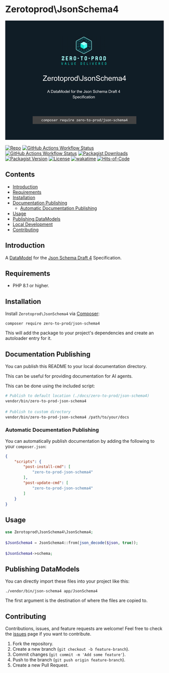 # Zerotoprod\JsonSchema4

![](art/logo.png)

[![Repo](https://img.shields.io/badge/github-gray?logo=github)](https://github.com/zero-to-prod/json-schema4)
[![GitHub Actions Workflow Status](https://img.shields.io/github/actions/workflow/status/zero-to-prod/json-schema4/test.yml?label=test)](https://github.com/zero-to-prod/json-schema4/actions)
[![GitHub Actions Workflow Status](https://img.shields.io/github/actions/workflow/status/zero-to-prod/json-schema4/backwards_compatibility.yml?label=backwards_compatibility)](https://github.com/zero-to-prod/json-schema4/actions)
[![Packagist Downloads](https://img.shields.io/packagist/dt/zero-to-prod/json-schema4?color=blue)](https://packagist.org/packages/zero-to-prod/json-schema4/stats)
[![Packagist Version](https://img.shields.io/packagist/v/zero-to-prod/json-schema4?color=f28d1a)](https://packagist.org/packages/zero-to-prod/json-schema4)
[![License](https://img.shields.io/packagist/l/zero-to-prod/json-schema4?color=red)](https://github.com/zero-to-prod/json-schema4/blob/main/LICENSE.md)
[![wakatime](https://wakatime.com/badge/github/zero-to-prod/json-schema4.svg)](https://wakatime.com/badge/github/zero-to-prod/json-schema4)
[![Hits-of-Code](https://hitsofcode.com/github/zero-to-prod/json-schema4?branch=main)](https://hitsofcode.com/github/zero-to-prod/json-schema4/view?branch=main)

## Contents

- [Introduction](#introduction)
- [Requirements](#requirements)
- [Installation](#installation)
- [Documentation Publishing](#documentation-publishing)
  - [Automatic Documentation Publishing](#automatic-documentation-publishing)
- [Usage](#usage)
- [Publishing DataModels](#publishing-datamodels)
- [Local Development](./LOCAL_DEVELOPMENT.md)
- [Contributing](#contributing)

## Introduction

A [DataModel](https://github.com/zero-to-prod/data-model) for the [Json Schema Draft 4](https://json-schema.org/draft-04/draft-zyp-json-schema-04) Specification.

## Requirements

- PHP 8.1 or higher.

## Installation

Install `Zerotoprod\JsonSchema4` via [Composer](https://getcomposer.org/):

```shell
composer require zero-to-prod/json-schema4
```

This will add the package to your project's dependencies and create an autoloader entry for it.

## Documentation Publishing

You can publish this README to your local documentation directory.

This can be useful for providing documentation for AI agents.

This can be done using the included script:

```bash
# Publish to default location (./docs/zero-to-prod/json-schema4)
vendor/bin/zero-to-prod-json-schema4

# Publish to custom directory
vendor/bin/zero-to-prod-json-schema4 /path/to/your/docs
```

### Automatic Documentation Publishing

You can automatically publish documentation by adding the following to your `composer.json`:

```json
{
    "scripts": {
        "post-install-cmd": [
            "zero-to-prod-json-schema4"
        ],
        "post-update-cmd": [
            "zero-to-prod-json-schema4"
        ]
    }
}
```

## Usage

```php
use Zerotoprod\JsonSchema4\JsonSchema4;

$JsonSchema4 = JsonSchema4::from(json_decode($json, true));

$JsonSchema4->schema;
```

## Publishing DataModels

You can directly import these files into your project like this:

```shell
./vendor/bin/json-schema4 app/JsonSchema4
```

The first argument is the destination of where the files are copied to.

## Contributing

Contributions, issues, and feature requests are welcome!
Feel free to check the [issues](https://github.com/zero-to-prod/json-schema4/issues) page if you want to contribute.

1. Fork the repository.
2. Create a new branch (`git checkout -b feature-branch`).
3. Commit changes (`git commit -m 'Add some feature'`).
4. Push to the branch (`git push origin feature-branch`).
5. Create a new Pull Request.
